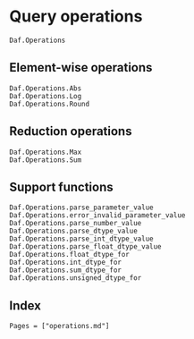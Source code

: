 # Query operations

```@docs
Daf.Operations
```

## Element-wise operations

```@docs
Daf.Operations.Abs
Daf.Operations.Log
Daf.Operations.Round
```

## Reduction operations

```@docs
Daf.Operations.Max
Daf.Operations.Sum
```

## Support functions

```@docs
Daf.Operations.parse_parameter_value
Daf.Operations.error_invalid_parameter_value
Daf.Operations.parse_number_value
Daf.Operations.parse_dtype_value
Daf.Operations.parse_int_dtype_value
Daf.Operations.parse_float_dtype_value
Daf.Operations.float_dtype_for
Daf.Operations.int_dtype_for
Daf.Operations.sum_dtype_for
Daf.Operations.unsigned_dtype_for
```

## Index

```@index
Pages = ["operations.md"]
```
